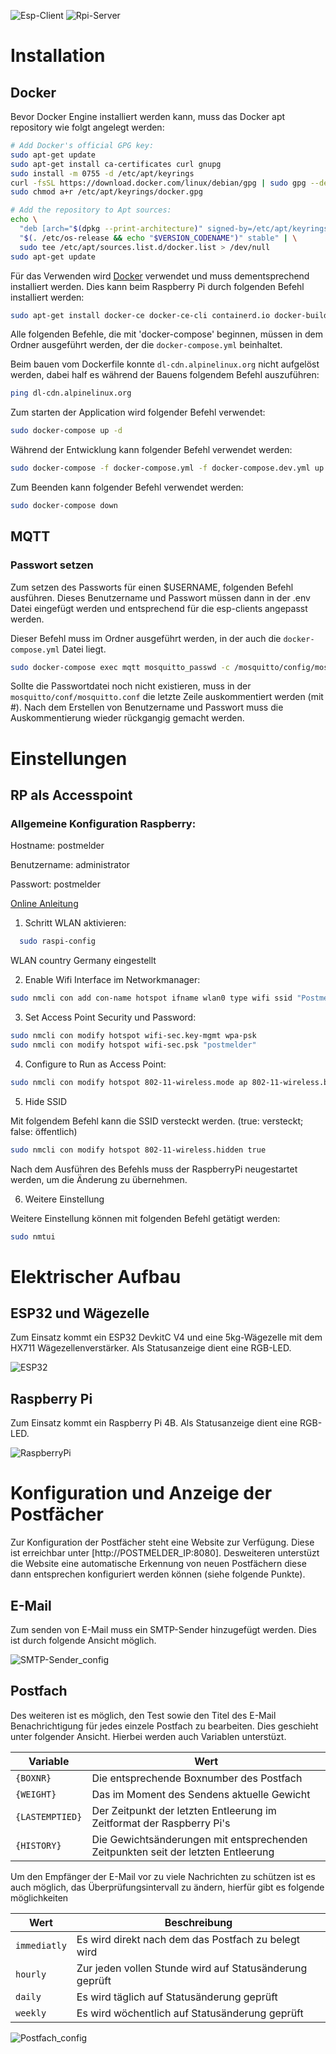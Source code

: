 ![Esp-Client](https://github.com/binsim/postmelder/actions/workflows/PlatformIO.yml/badge.svg)
![Rpi-Server](https://github.com/binsim/postmelder/actions/workflows/Node.yml/badge.svg)

# Installation

## Docker

Bevor Docker Engine installiert werden kann, muss das Docker apt repository wie folgt angelegt werden:

```bash
# Add Docker's official GPG key:
sudo apt-get update
sudo apt-get install ca-certificates curl gnupg
sudo install -m 0755 -d /etc/apt/keyrings
curl -fsSL https://download.docker.com/linux/debian/gpg | sudo gpg --dearmor -o /etc/apt/keyrings/docker.gpg
sudo chmod a+r /etc/apt/keyrings/docker.gpg

# Add the repository to Apt sources:
echo \
  "deb [arch="$(dpkg --print-architecture)" signed-by=/etc/apt/keyrings/docker.gpg] https://download.docker.com/linux/debian \
  "$(. /etc/os-release && echo "$VERSION_CODENAME")" stable" | \
  sudo tee /etc/apt/sources.list.d/docker.list > /dev/null
sudo apt-get update
```

Für das Verwenden wird [Docker](https://www.docker.com/products/docker-desktop/) verwendet und muss dementsprechend installiert werden. Dies kann beim Raspberry Pi durch folgenden Befehl installiert werden:

```bash
sudo apt-get install docker-ce docker-ce-cli containerd.io docker-buildx-plugin docker-compose-plugin docker-compose
```

Alle folgenden Befehle, die mit 'docker-compose' beginnen, müssen in dem Ordner ausgeführt werden, der die `docker-compose.yml` beinhaltet.

Beim bauen vom Dockerfile konnte `dl-cdn.alpinelinux.org` nicht aufgelöst werden, dabei half es während der Bauens folgendem Befehl auszuführen:

```bash
ping dl-cdn.alpinelinux.org
```

Zum starten der Application wird folgender Befehl verwendet:

```bash
sudo docker-compose up -d
```

Während der Entwicklung kann folgender Befehl verwendet werden:

```bash
sudo docker-compose -f docker-compose.yml -f docker-compose.dev.yml up -d
```

Zum Beenden kann folgender Befehl verwendet werden:

```bash
sudo docker-compose down
```

## MQTT

### Passwort setzen

Zum setzen des Passworts für einen $USERNAME, folgenden Befehl ausführen. Dieses Benutzername und Passwort müssen dann in der .env Datei eingefügt werden und entsprechend für die esp-clients angepasst werden.

Dieser Befehl muss im Ordner ausgeführt werden, in der auch die `docker-compose.yml` Datei liegt.

```bash
sudo docker-compose exec mqtt mosquitto_passwd -c /mosquitto/config/mosquitto.passwd $USERNAME
```

Sollte die Passwortdatei noch nicht existieren, muss in der `mosquitto/conf/mosquitto.conf` die letzte Zeile auskommentiert werden (mit #). Nach dem Erstellen von Benutzername und Passwort muss die Auskommentierung wieder rückgangig gemacht werden.

# Einstellungen

## RP als Accesspoint

### Allgemeine Konfiguration Raspberry:

Hostname: postmelder

Benutzername: administrator

Passwort: postmelder

[Online Anleitung](https://raspberrytips.com/access-point-setup-raspberry-pi/)

1. Schritt WLAN aktivieren:

```bash
  sudo raspi-config
```

WLAN country Germany eingestellt

2. Enable Wifi Interface im Networkmanager:

```bash
sudo nmcli con add con-name hotspot ifname wlan0 type wifi ssid "Postmelder-Wifi"
```

3. Set Access Point Security und Password:

```bash
sudo nmcli con modify hotspot wifi-sec.key-mgmt wpa-psk
sudo nmcli con modify hotspot wifi-sec.psk "postmelder"
```

4. Configure to Run as Access Point:

```bash
sudo nmcli con modify hotspot 802-11-wireless.mode ap 802-11-wireless.band bg ipv4.method shared
```

5. Hide SSID

Mit folgendem Befehl kann die SSID versteckt werden. (true: versteckt; false: öffentlich)

```bash
sudo nmcli con modify hotspot 802-11-wireless.hidden true
```

Nach dem Ausführen des Befehls muss der RaspberryPi neugestartet werden, um die Änderung zu übernehmen.

6. Weitere Einstellung

Weitere Einstellung können mit folgenden Befehl getätigt werden:

```bash
sudo nmtui
```

# Elektrischer Aufbau

## ESP32 und Wägezelle

Zum Einsatz kommt ein ESP32 DevkitC V4 und eine 5kg-Wägezelle mit dem HX711 Wägezellenverstärker. Als Statusanzeige dient eine RGB-LED.

![ESP32](https://github.com/binsim/postmelder/assets/148945984/db4f611c-a416-498d-8ce0-02bcdacfa60d)

## Raspberry Pi

Zum Einsatz kommt ein Raspberry Pi 4B. Als Statusanzeige dient eine RGB-LED.

![RaspberryPi](https://github.com/binsim/postmelder/assets/148945984/aaae5b55-50ee-48cd-8737-964f64a09dfe)

# Konfiguration und Anzeige der Postfächer

Zur Konfiguration der Postfächer steht eine Website zur Verfügung. Diese ist erreichbar unter [http://POSTMELDER_IP:8080]. Desweiteren unterstüzt die Website eine automatische Erkennung von neuen Postfächern diese dann entsprechen konfiguriert werden können (siehe folgende Punkte).

## E-Mail

Zum senden von E-Mail muss ein SMTP-Sender hinzugefügt werden. Dies ist durch folgende Ansicht möglich.

![SMTP-Sender_config]()

## Postfach

Des weiteren ist es möglich, den Test sowie den Titel des E-Mail Benachrichtigung für jedes einzele Postfach zu bearbeiten. Dies geschieht unter folgender Ansicht. Hierbei werden auch Variablen unterstüzt.

| Variable | Wert |
| -------- | ---- |
| `{BOXNR}` | Die entsprechende Boxnumber des Postfach |
| `{WEIGHT}` | Das im Moment des Sendens aktuelle Gewicht |
| `{LASTEMPTIED}` | Der Zeitpunkt der letzten Entleerung im Zeitformat der Raspberry Pi's |
| `{HISTORY}` | Die Gewichtsänderungen mit entsprechenden Zeitpunkten seit der letzten Entleerung |

Um den Empfänger der E-Mail vor zu viele Nachrichten zu schützen ist es auch möglich, das Überprüfungsintervall zu ändern, hierfür gibt es folgende möglichkeiten

| Wert | Beschreibung |
| ---- | ------------ |
| `immediatly` | Es wird direkt nach dem das Postfach zu belegt wird |
| `hourly` | Zur jeden vollen Stunde wird auf Statusänderung geprüft |
| `daily` | Es wird täglich auf Statusänderung geprüft |
| `weekly` | Es wird wöchentlich auf Statusänderung geprüft |

![Postfach_config]()

